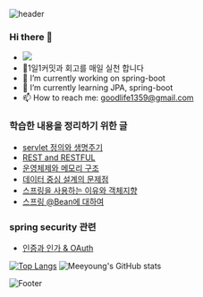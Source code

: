 ![header](https://capsule-render.vercel.app/api?type=wave&color=auto&height=300&section=header)
### Hi there 👋

<!--
**meeyoungchoi/meeyoungchoi** is a ✨ _special_ ✨ repository because its `README.md` (this file) appears on your GitHub profile.

Here are some ideas to get you started:-->
- <a href="https://github.com/meeyoungchoi"><img src="https://hits.seeyoufarm.com/api/count/incr/badge.svg?url=https%3A%2F%2Fgithub.com%2Fseondal&count_bg=%23000000&title_bg=%23000000&icon=github.svg&icon_color=%23E7E7E7&title=GitHub&edge_flat=false)"/></a>
- 🥇1일1커밋과 회고를 매일 실천 합니다
- 🔭 I’m currently working on spring-boot
- 🌱 I’m currently learning JPA, spring-boot
- 📫 How to reach me: goodlife1359@gmail.com

### 학습한 내용을 정리하기 위한 글
- [servlet 정의와 생명주기](https://unique-wandflower-4cc.notion.site/servlet-3e138beb0f574dc29eabe5befb14cde6)
- [REST and RESTFUL](https://unique-wandflower-4cc.notion.site/REST-and-RESTFUL-80df8dab1e874be7b009ba8343fe4c35)
- [운영체제와 메모리 구조](https://unique-wandflower-4cc.notion.site/d11680e42fbd47faaad474c1c578ea9e)
- [데이터 중심 설계의 문제점](https://unique-wandflower-4cc.notion.site/faffd3fe3fa34bb8b4dcd13aa2b82c06)
- [스프링을 사용하는 이유와 객체지향](https://unique-wandflower-4cc.notion.site/78a5efa46e1742dca90ca096db4ce474)
- [스프링 @Bean에 대하여](https://unique-wandflower-4cc.notion.site/spring-Bean-19d52659989d42c689941e0a86811a71)

### spring security 관련
- [인증과 인가 & OAuth](https://unique-wandflower-4cc.notion.site/OAuth-c5ce4a04ff294612b5afb908a818f2c1)

[![Top Langs](https://github-readme-stats.vercel.app/api/top-langs/?username=meeyoungchoi&layout=compact)](https://github.com/meeyoungchoi/github-readme-stats)
![Meeyoung's GitHub stats](https://github-readme-stats.vercel.app/api?username=meeyoungchoi&show_icons=true&theme=radical)


![Footer](https://capsule-render.vercel.app/api?type=waving&color=auto&height=200&section=footer)
